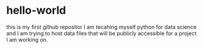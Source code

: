 # hello-world
this is my first github repositor
I am tecahing myself python for data science and I am trying to host data files that will be publicly accessible for a project I am working on. 
